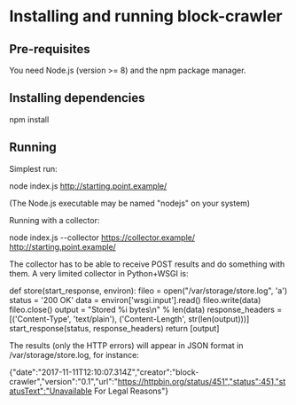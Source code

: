 # Installing and running block-crawler

Pre-requisites
--------------

You need Node.js (version >= 8) and the npm package manager.

Installing dependencies
-----------------------

npm install

Running
-------

Simplest run:

node index.js http://starting.point.example/

(The Node.js executable may be named "nodejs" on your system)

Running with a collector:

node index.js --collector https://collector.example/ http://starting.point.example/

The collector has to be able to receive POST results and do something
with them. A very limited collector in Python+WSGI is:

def store(start_response, environ):
    fileo = open("/var/storage/store.log", 'a')
    status = '200 OK'
    data = environ['wsgi.input'].read()
    fileo.write(data)
    fileo.close()
    output = "Stored %i bytes\n" % len(data)
    response_headers = [('Content-Type', 'text/plain'),
                        ('Content-Length', str(len(output)))]
    start_response(status, response_headers)
    return [output]

The results (only the HTTP errors) will appear in JSON format in
/var/storage/store.log, for instance:

{"date":"2017-11-11T12:10:07.314Z","creator":"block-crawler","version":"0.1","url":"https://httpbin.org/status/451","status":451,"statusText":"Unavailable For Legal Reasons"}
